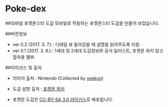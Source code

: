 # Poke-dex

##모바일 포켓몬스터 도감
모바일로 작동하는 포켓몬스터 도감을 만들어 보았습니다.

##버전정보
- ver 0.2 (2017. 3. 7.) : 디테일 뷰 들어갔을 때 설명을 읽어주도록 지원.
- ver 0.1 (2017. 3. 6.) : 1세대 및 2세대 도감정보와 공식 일러스트, 포켓몬 위키 링크 접속용 웹뷰.

##라이선스 및 출처
- 이미지 출처 : Nintendo (Collected by [veekun](https://veekun.com/dex/downloads))
- 도감 설명 출처 : [포켓몬 위키](http://ko.pokemon.wikia.com/)

- 포켓몬 도감은 [CC-BY-SA 3.0 라이선스](https://creativecommons.org/licenses/by-sa/3.0/deed.ko)로 배포됩니다.
